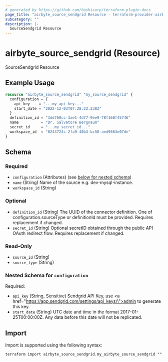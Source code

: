 ```yaml
---
# generated by https://github.com/hashicorp/terraform-plugin-docs
page_title: "airbyte_source_sendgrid Resource - terraform-provider-airbyte"
subcategory: ""
description: |-
  SourceSendgrid Resource
---
```


# airbyte_source_sendgrid (Resource)

SourceSendgrid Resource

## Example Usage

```terraform
resource "airbyte_source_sendgrid" "my_source_sendgrid" {
  configuration = {
    api_key    = "...my_api_key..."
    start_date = "2022-12-03T07:28:22.238Z"
  }
  definition_id = "3dd760cc-3ae1-4d77-9ee9-78f160f45746"
  name          = "Dr. Salvatore Bergnaum"
  secret_id     = "...my_secret_id..."
  workspace_id  = "0243724c-2fa9-40b3-bc58-aed9663e07de"
}
```

<!-- schema generated by tfplugindocs -->
## Schema

### Required

- `configuration` (Attributes) (see [below for nested schema](#nestedatt--configuration))
- `name` (String) Name of the source e.g. dev-mysql-instance.
- `workspace_id` (String)

### Optional

- `definition_id` (String) The UUID of the connector definition. One of configuration.sourceType or definitionId must be provided. Requires replacement if changed.
- `secret_id` (String) Optional secretID obtained through the public API OAuth redirect flow. Requires replacement if changed.

### Read-Only

- `source_id` (String)
- `source_type` (String)

<a id="nestedatt--configuration"></a>
### Nested Schema for `configuration`

Required:

- `api_key` (String, Sensitive) Sendgrid API Key, use <a href=\"https://app.sendgrid.com/settings/api_keys/\">admin</a> to generate this key.
- `start_date` (String) UTC date and time in the format 2017-01-25T00:00:00Z. Any data before this date will not be replicated.

## Import

Import is supported using the following syntax:

```shell
terraform import airbyte_source_sendgrid.my_airbyte_source_sendgrid ""
```
